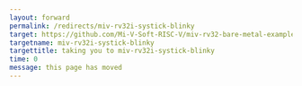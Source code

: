 ```yaml
---
layout: forward
permalink: /redirects/miv-rv32i-systick-blinky
target: https://github.com/Mi-V-Soft-RISC-V/miv-rv32-bare-metal-examples/tree/main/driver-examples/miv-rv32-hal/miv-rv32i-systick-blinky
targetname: miv-rv32i-systick-blinky
targettitle: taking you to miv-rv32i-systick-blinky
time: 0
message: this page has moved
---
```

